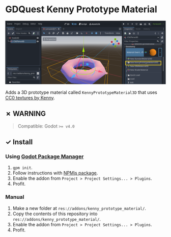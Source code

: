 # GDQuest Kenny Prototype Material

![Kenny Prototype Material](readme/kenny_prototype_material.png)

Adds a 3D prototype material called `KennyPrototypeMaterial3D` that uses [CC0 textures by Kenny](https://www.kenney.nl/assets/prototype-textures).

## ✗ WARNING

> Compatible: Godot `>= v4.0`

## ✓ Install

### Using [Godot Package Manager](https://github.com/godot-package-manager)

1. `gpm init`.
1. Follow instructions with [NPMjs package](https://www.npmjs.com/package/@razcore-rad/kenny_prototype_material).
1. Enable the addon from `Project > Project Settings... > Plugins`.
1. Profit.

### Manual

1. Make a new folder at `res://addons/kenny_prototype_material/`.
1. Copy the contents of this repository into `res://addons/kenny_prototype_material/`.
1. Enable the addon from `Project > Project Settings... > Plugins`.
1. Profit.
